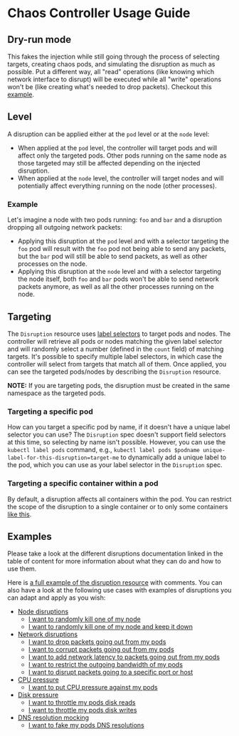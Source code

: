 # Chaos Controller Usage Guide

## Dry-run mode

 This fakes the injection while still going through the process of selecting targets, creating chaos pods, and simulating the disruption as much as possible. Put a different way, all "read" operations (like knowing which network interface to disrupt) will be executed while all "write" operations won't be (like creating what's needed to drop packets). Checkout this [example](../config/samples/dry_run.yaml).

## Level

A disruption can be applied either at the `pod` level or at the `node` level:

* When applied at the `pod` level, the controller will target pods and will affect only the targeted pods. Other pods running on the same node as those targeted may still be affected depending on the injected disruption.
* When applied at the `node` level, the controller will target nodes and will potentially affect everything running on the node (other processes).

### Example

Let's imagine a node with two pods running: `foo` and `bar` and a disruption dropping all outgoing network packets:

* Applying this disruption at the `pod` level and with a selector targeting the `foo` pod will result with the `foo` pod not being able to send any packets, but the `bar` pod will still be able to send packets, as well as other processes on the node.
* Applying this disruption at the `node` level and with a selector targeting the node itself, both `foo` and `bar` pods won't be able to send network packets anymore, as well as all the other processes running on the node.

## Targeting

The `Disruption` resource uses [label selectors](https://kubernetes.io/docs/concepts/overview/working-with-objects/labels/) to target pods and nodes. The controller will retrieve all pods or nodes matching the given label selector and will randomly select a number (defined in the `count` field) of matching targets. It's possible to specify multiple label selectors, in which case the controller will select from targets that match all of them. Once applied, you can see the targeted pods/nodes by describing the `Disruption` resource.

**NOTE:** If you are targeting pods, the disruption must be created in the same namespace as the targeted pods.

### Targeting a specific pod

How can you target a specific pod by name, if it doesn't have a unique label selector you can use? The `Disruption` spec doesn't support field selectors at this time, so selecting by name isn't possible. However, you can use the `kubectl label pods` command, e.g., `kubectl label pods $podname unique-label-for-this-disruption=target-me` to dynamically add a unique label to the pod, which you can use as your label selector in the `Disruption` spec.

### Targeting a specific container within a pod

By default, a disruption affects all containers within the pod. You can restrict the scope of the disruption to a single container or to only some containers [like this](../config/samples/containers_targeting.yaml).

## Examples

Please take a look at the different disruptions documentation linked in the table of content for more information about what they can do and how to use them.

Here is [a full example of the disruption resource](../config/samples/complete.yaml) with comments. You can also have a look at the following use cases with examples of disruptions you can adapt and apply as you wish:

* [Node disruptions](/docs/node_disruption.md)
  * [I want to randomly kill one of my node](../config/samples/node_failure.yaml)
  * [I want to randomly kill one of my node and keep it down](../config/samples/node_failure_shutdown.yaml)
* [Network disruptions](/docs/network_disruption.md)
  * [I want to drop packets going out from my pods](../config/samples/network_drop.yaml)
  * [I want to corrupt packets going out from my pods](../config/samples/network_corrupt.yaml)
  * [I want to add network latency to packets going out from my pods](../config/samples/network_delay.yaml)
  * [I want to restrict the outgoing bandwidth of my pods](../config/samples/network_bandwidth_limitation.yaml)
  * [I want to disrupt packets going to a specific port or host](../config/samples/network_filters.yaml)
* [CPU pressure](/docs/cpu_pressure.md)
  * [I want to put CPU pressure against my pods](../config/samples/cpu_pressure.yaml)
* [Disk pressure](/docs/disk_pressure.md)
  * [I want to throttle my pods disk reads](../config/samples/disk_pressure_read.yaml)
  * [I want to throttle my pods disk writes](../config/samples/disk_pressure_write.yaml)
* [DNS resolution mocking](/docs/dns_disruption.md)
  * [I want to fake my pods DNS resolutions](../config/samples/dns.yaml)
